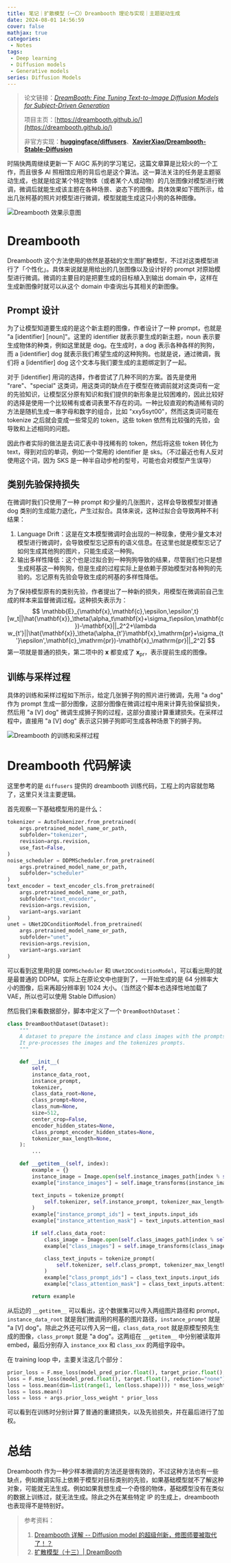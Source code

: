 ```yaml
---
title: 笔记｜扩散模型（一〇）Dreambooth 理论与实现｜主题驱动生成
date: 2024-08-01 14:56:59
cover: false
mathjax: true
categories:
 - Notes
tags:
 - Deep learning
 - Diffusion models
 - Generative models
series: Diffusion Models
---
```


> 论文链接：*[DreamBooth: Fine Tuning Text-to-Image Diffusion Models for Subject-Driven Generation](https://arxiv.org/abs/2208.12242)*
>
> 项目主页：[https://dreambooth.github.io/](https://dreambooth.github.io/)
>
> 非官方实现：**[huggingface/diffusers](https://github.com/huggingface/diffusers/blob/main/examples/dreambooth/train_dreambooth.py)**、**[XavierXiao/Dreambooth-Stable-Diffusion](https://github.com/XavierXiao/Dreambooth-Stable-Diffusion)**

时隔快两周继续更新一下 AIGC 系列的学习笔记，这篇文章算是比较火的一个工作，而且很多 AI 照相馆应用的背后也是这个算法。这一算法关注的任务是主题驱动生成，也就是给定某个特定物体（或者某个人或动物）的几张图像对模型进行微调，微调后就能生成该主题在各种场景、姿态下的图像。具体效果如下图所示，给出几张柯基的照片对模型进行微调，模型就能生成这只小狗的各种图像。

![Dreambooth 效果示意图](https://littlenyima-1319014516.cos.ap-beijing.myqcloud.com/blog/2024/08/01/dreambooth-sample.jpg)

# Dreambooth

Dreambooth 这个方法使用的依然是基础的文生图扩散模型，不过对这类模型进行了「个性化」。具体来说就是用给出的几张图像以及设计好的 prompt 对原始模型进行微调。微调的主要目的是把要生成的目标植入到输出 domain 中，这样在生成新图像时就可以从这个 domain 中查询出与其相关的新图像。

## Prompt 设计

为了让模型知道要生成的是这个新主题的图像，作者设计了一种 prompt，也就是 "a [identifier] [noun]"。这里的 identifier 就表示要生成的新主题，noun 表示要生成物体的种类，例如这里就是 dog。在生成时，a dog 表示各种各样的狗狗，而 a [identifier] dog 就表示我们希望生成的这种狗狗。也就是说，通过微调，我们将 a [identifier] dog 这个文本与我们要生成的主题绑定到了一起。

对于 [identifier] 用词的选择，作者尝试了几种不同的方案。首先是使用 "rare"、"special" 这类词，用这类词的缺点在于模型在微调前就对这类词有一定的先验知识，让模型区分原有知识和我们提供的新形象是比较困难的，因此比较好的选择是使用一个比较稀有或者词表里不存在的词。一种比较直观的构造稀有词的方法是随机生成一串字母和数字的组合，比如 "xxy5syt00"，然而这类词可能在 tokenize 之后就会变成一些常见的 token，这些 token 依然有比较强的先验，会导致和上述相同的问题。

因此作者实际的做法是去词汇表中寻找稀有的 token，然后将这些 token 转化为 text，得到对应的单词，例如一个常用的 identifier 是 sks。（不过最近也有人反对使用这个词，因为 SKS 是一种半自动步枪的型号，可能也会对模型产生误导）

## 类别先验保持损失

在微调时我们只使用了一种 prompt 和少量的几张图片，这样会导致模型对普通 dog 类别的生成能力退化，产生过拟合。具体来说，这种过拟合会导致两种不利结果：

1. Language Drift：这是在文本模型微调时会出现的一种现象，使用少量文本对模型进行微调时，会导致模型忘记原有的语义信息。在这里也就是模型忘记了如何生成其他狗的图片，只能生成这一种狗。
2. 输出多样性降低：这个也是过拟合到一种狗狗导致的结果，尽管我们也只是想生成柯基这一种狗狗，但是生成的过程实际上是依赖于原始模型对各种狗的先验的。忘记原有先验会导致生成的柯基的多样性降低。

为了保持模型原有的类别先验，作者提出了一种新的损失，用模型在微调前自己生成的样本来监督微调过程。这种损失表示为：
$$
\mathbb{E}_{\mathbf{x},\mathbf{c},\epsilon,\epsilon',t}[w_t||\hat{\mathbf{x}}_\theta(\alpha_t\mathbf{x}+\sigma_t\epsilon,\mathbf{c})-\mathbf{x}||_2^2+\lambda w_{t'}||\hat{\mathbf{x}}_\theta(\alpha_{t'}\mathbf{x}_\mathrm{pr}+\sigma_{t'}\epsilon',\mathbf{c}_\mathrm{pr})-\mathbf{x}_\mathrm{pr}||_2^2]
$$
第一项就是普通的损失，第二项中的 $\mathbf{x}$ 都变成了 $\mathbf{x}_\mathrm{pr}$，表示提前生成的图像。

## 训练与采样过程

具体的训练和采样过程如下所示，给定几张狮子狗的照片进行微调，先用 "a dog" 作为 prompt 生成一部分图像，这部分图像在微调过程中用来计算先验保留损失，然后用 "a [V] dog" 微调生成狮子狗的过程，这部分直接计算重建损失。在采样过程中，直接用 "a [V] dog" 表示这只狮子狗即可生成各种场景下的狮子狗。

![Dreambooth 的训练和采样过程](https://littlenyima-1319014516.cos.ap-beijing.myqcloud.com/blog/2024/08/01/dreambooth-train-sample.jpg)

# Dreambooth 代码解读

这里参考的是 `diffusers` 提供的 dreambooth 训练代码，工程上的内容就忽略了，这里只关注主要逻辑。

首先观察一下基础模型用的是什么：

```python
tokenizer = AutoTokenizer.from_pretrained(
    args.pretrained_model_name_or_path,
    subfolder="tokenizer",
    revision=args.revision,
    use_fast=False,
)
noise_scheduler = DDPMScheduler.from_pretrained(
    args.pretrained_model_name_or_path, 
    subfolder="scheduler"
)
text_encoder = text_encoder_cls.from_pretrained(
    args.pretrained_model_name_or_path,
    subfolder="text_encoder",
    revision=args.revision,
    variant=args.variant
)
unet = UNet2DConditionModel.from_pretrained(
    args.pretrained_model_name_or_path, 
    subfolder="unet", 
    revision=args.revision, 
    variant=args.variant
)
```

可以看到这里用的是 `DDPMScheduler` 和 `UNet2DConditionModel`，可以看出用的就是最普通的 DDPM。实际上在原论文中也提到了，一开始生成的是 64 分辨率大小的图像，后来再超分辨率到 1024 大小。（当然这个脚本也选择性地加载了 VAE，所以也可以使用 Stable Diffusion）

然后我们来看数据部分，脚本中定义了一个 `DreamBoothDataset`：

```python
class DreamBoothDataset(Dataset):
    """
    A dataset to prepare the instance and class images with the prompts for fine-tuning the model.
    It pre-processes the images and the tokenizes prompts.
    """

    def __init__(
        self,
        instance_data_root,
        instance_prompt,
        tokenizer,
        class_data_root=None,
        class_prompt=None,
        class_num=None,
        size=512,
        center_crop=False,
        encoder_hidden_states=None,
        class_prompt_encoder_hidden_states=None,
        tokenizer_max_length=None,
    ):
        ...

    def __getitem__(self, index):
        example = {}
        instance_image = Image.open(self.instance_images_path[index % self.num_instance_images])
        example["instance_images"] = self.image_transforms(instance_image)

        text_inputs = tokenize_prompt(
            self.tokenizer, self.instance_prompt, tokenizer_max_length=self.tokenizer_max_length
        )
        example["instance_prompt_ids"] = text_inputs.input_ids
        example["instance_attention_mask"] = text_inputs.attention_mask

        if self.class_data_root:
            class_image = Image.open(self.class_images_path[index % self.num_class_images])
            example["class_images"] = self.image_transforms(class_image)

            class_text_inputs = tokenize_prompt(
                self.tokenizer, self.class_prompt, tokenizer_max_length=self.tokenizer_max_length
            )
            example["class_prompt_ids"] = class_text_inputs.input_ids
            example["class_attention_mask"] = class_text_inputs.attention_mask

        return example
```

从后边的 `__getitem__` 可以看出，这个数据集可以传入两组图片路径和 prompt，`instance_data_root` 就是我们微调用的柯基的图片路径，`instance_prompt` 就是 "a [V] dog"。除此之外还可以传入另一组，`class_data_root` 就是原模型预先生成的图像，`class_prompt` 就是 "a dog"。这两组在 `__getitem__` 中分别被读取并 embed，最后分别存入 `instance_xxx` 和 `class_xxx` 的两组字段中。

在 training loop 中，主要关注这几个部分：

```python
prior_loss = F.mse_loss(model_pred_prior.float(), target_prior.float(), reduction="mean")
loss = F.mse_loss(model_pred.float(), target.float(), reduction="none")
loss = loss.mean(dim=list(range(1, len(loss.shape)))) * mse_loss_weights
loss = loss.mean()
loss = loss + args.prior_loss_weight * prior_loss
```

可以看到在训练时分别计算了普通的重建损失，以及先验损失，并在最后进行了加权。

# 总结

Dreambooth 作为一种少样本微调的方法还是很有效的，不过这种方法也有一些缺点，例如微调实际上依赖于模型对目标类别的先验，如果基础模型就不了解这种对象，可能就无法生成。例如如果我想生成一个奇怪的物体，基础模型没有在类似的数据上训练过，就无法生成。除此之外在某些特定 IP 的生成上，dreambooth 也表现得不是特别好。

> 参考资料：
>
> 1. [Dreambooth 详解 -- Diffusion model 的超级创新，修图师要被取代了！？](https://zhuanlan.zhihu.com/p/612215100)
> 2. [扩散模型（十三）| DreamBooth](https://lichtung612.github.io/posts/13-diffusion-models/)
